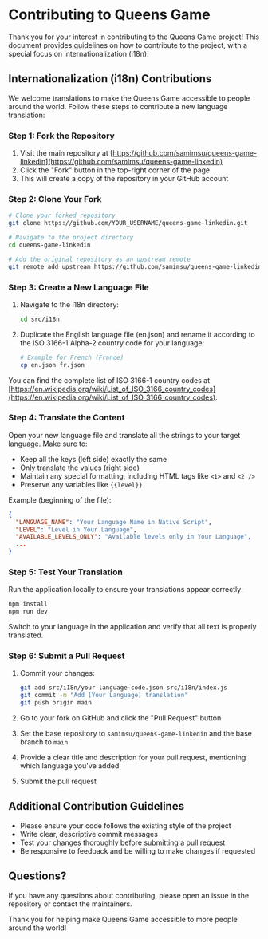 # Contributing to Queens Game

Thank you for your interest in contributing to the Queens Game project! This document provides guidelines on how to contribute to the project, with a special focus on internationalization (i18n).

## Internationalization (i18n) Contributions

We welcome translations to make the Queens Game accessible to people around the world. Follow these steps to contribute a new language translation:

### Step 1: Fork the Repository

1. Visit the main repository at [https://github.com/samimsu/queens-game-linkedin](https://github.com/samimsu/queens-game-linkedin)
2. Click the "Fork" button in the top-right corner of the page
3. This will create a copy of the repository in your GitHub account

### Step 2: Clone Your Fork

```bash
# Clone your forked repository
git clone https://github.com/YOUR_USERNAME/queens-game-linkedin.git

# Navigate to the project directory
cd queens-game-linkedin

# Add the original repository as an upstream remote
git remote add upstream https://github.com/samimsu/queens-game-linkedin.git
```

### Step 3: Create a New Language File

1. Navigate to the i18n directory:

    ```bash
    cd src/i18n
    ```

2. Duplicate the English language file (en.json) and rename it according to the ISO 3166-1 Alpha-2 country code for your language:

    ```bash
    # Example for French (France)
    cp en.json fr.json
    ```

You can find the complete list of ISO 3166-1 country codes at [https://en.wikipedia.org/wiki/List_of_ISO_3166_country_codes](https://en.wikipedia.org/wiki/List_of_ISO_3166_country_codes).

### Step 4: Translate the Content

Open your new language file and translate all the strings to your target language. Make sure to:

- Keep all the keys (left side) exactly the same
- Only translate the values (right side)
- Maintain any special formatting, including HTML tags like `<1>` and `<2 />`
- Preserve any variables like `{{level}}`

Example (beginning of the file):

```json
{
  "LANGUAGE_NAME": "Your Language Name in Native Script",
  "LEVEL": "Level in Your Language",
  "AVAILABLE_LEVELS_ONLY": "Available levels only in Your Language",
  ...
}
```

### Step 5: Test Your Translation

Run the application locally to ensure your translations appear correctly:

```bash
npm install
npm run dev
```

Switch to your language in the application and verify that all text is properly translated.

### Step 6: Submit a Pull Request

1. Commit your changes:

    ```bash
    git add src/i18n/your-language-code.json src/i18n/index.js
    git commit -m "Add [Your Language] translation"
    git push origin main
    ```

2. Go to your fork on GitHub and click the "Pull Request" button
3. Set the base repository to `samimsu/queens-game-linkedin` and the base branch to `main`
4. Provide a clear title and description for your pull request, mentioning which language you've added
5. Submit the pull request

## Additional Contribution Guidelines

- Please ensure your code follows the existing style of the project
- Write clear, descriptive commit messages
- Test your changes thoroughly before submitting a pull request
- Be responsive to feedback and be willing to make changes if requested

## Questions?

If you have any questions about contributing, please open an issue in the repository or contact the maintainers.

Thank you for helping make Queens Game accessible to more people around the world!
